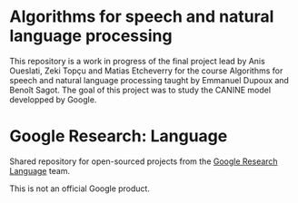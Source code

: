 # Algorithms for speech and natural language processing

This repository is a work in progress of the final project lead by Anis Oueslati, Zeki Topçu and Matias Etcheverry for the course Algorithms for speech and natural language processing taught by 
Emmanuel Dupoux and Benoît Sagot. The goal of this project was to study the CANINE model developped by Google.

# Google Research: Language

Shared repository for open-sourced projects from the
[Google Research Language](https://research.google/teams/language/) team.

This is not an official Google product.
